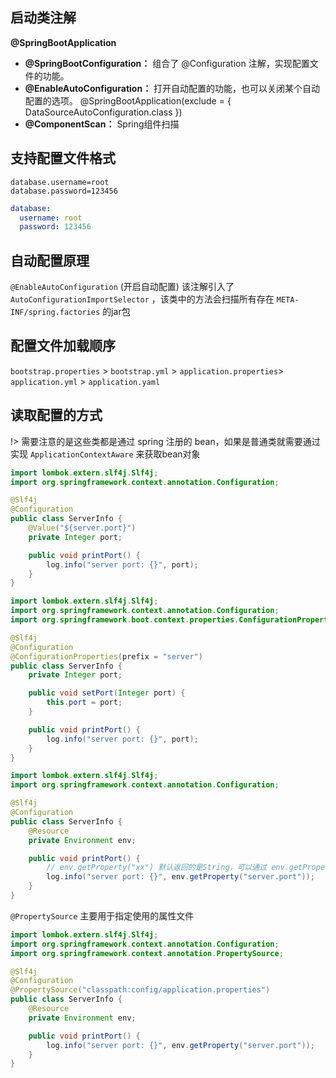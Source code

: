 ## 启动类注解

**@SpringBootApplication**

- **@SpringBootConfiguration：** 组合了 @Configuration 注解，实现配置文件的功能。
- **@EnableAutoConfiguration：** 打开自动配置的功能，也可以关闭某个自动配置的选项。 @SpringBootApplication(exclude = { DataSourceAutoConfiguration.class })
- **@ComponentScan：** Spring组件扫描

## 支持配置文件格式

<!-- tabs:start -->
<!-- tab:properties -->

```properties
database.username=root
database.password=123456
```

<!-- tab:yml/yaml -->

```yaml
database:
  username: root
  password: 123456
```

<!-- tabs:end -->

## 自动配置原理

`@EnableAutoConfiguration` (开启自动配置) 该注解引入了 `AutoConfigurationImportSelector` ，该类中的方法会扫描所有存在 `META-INF/spring.factories` 的jar包

## 配置文件加载顺序

`bootstrap.properties` > `bootstrap.yml` > `application.properties`> `application.yml` > `application.yaml`

## 读取配置的方式

!> 需要注意的是这些类都是通过 spring 注册的 bean，如果是普通类就需要通过实现 `ApplicationContextAware` 来获取bean对象

<!-- tabs:start -->
<!-- tab:@Value -->

```java
import lombok.extern.slf4j.Slf4j;
import org.springframework.context.annotation.Configuration;

@Slf4j
@Configuration
public class ServerInfo {
    @Value("${server.port}")
    private Integer port;

    public void printPort() {
        log.info("server port: {}", port);
    }
}
```

<!-- tab:@ConfigurationProperties -->

```java
import lombok.extern.slf4j.Slf4j;
import org.springframework.context.annotation.Configuration;
import org.springframework.boot.context.properties.ConfigurationProperties;

@Slf4j
@Configuration
@ConfigurationProperties(prefix = "server")
public class ServerInfo {
    private Integer port;

    public void setPort(Integer port) {
        this.port = port;
    }

    public void printPort() {
        log.info("server port: {}", port);
    }
}
```

<!-- tab:Environment -->

```java
import lombok.extern.slf4j.Slf4j;
import org.springframework.context.annotation.Configuration;

@Slf4j
@Configuration
public class ServerInfo {
    @Resource
    private Environment env;

    public void printPort() {
        // env.getProperty("xx") 默认返回的是String，可以通过 env.getProperty("xx",Xx.Class) 指定类型，但类型兼容会报错
        log.info("server port: {}", env.getProperty("server.port"));
    }
}
```

<!-- tab:@PropertySource -->

`@PropertySource` 主要用于指定使用的属性文件

```java
import lombok.extern.slf4j.Slf4j;
import org.springframework.context.annotation.Configuration;
import org.springframework.context.annotation.PropertySource;

@Slf4j
@Configuration
@PropertySource("classpath:config/application.properties")
public class ServerInfo {
    @Resource
    private Environment env;

    public void printPort() {
        log.info("server port: {}", env.getProperty("server.port"));
    }
}
```

<!-- tabs:end -->
